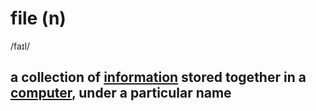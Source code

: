 # file (n)

/faɪl/

## a collection of [information](information-n.md#data-that-is-processed-stored-or-sent-by-a-computer) stored together in a [computer](computer-n.md#an-electronic-machine-that-can-store-organize-and-find-information-do-processes-with-numbers-and-other-data-and-control-other-machines), under a particular name